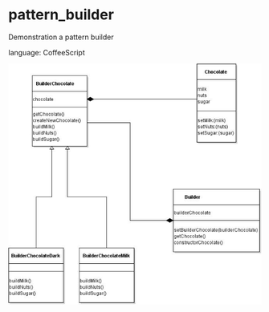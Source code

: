 # pattern_builder

Demonstration a pattern builder

language: CoffeeScript

![Image alt](https://github.com/DenQ/pattern_builder/raw/master/uml/pattern_builder.jpg)